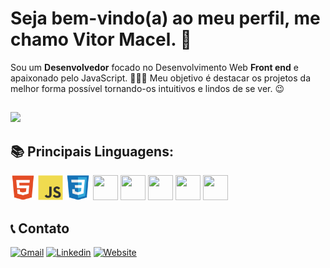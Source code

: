 # Seja bem-vindo(a) ao meu perfil, me chamo Vitor Macel. 🌹

Sou um **Desenvolvedor** focado no Desenvolvimento Web **Front end** e apaixonado pelo JavaScript. 👨🏻‍💻
Meu objetivo é destacar os projetos da melhor forma possível tornando-os intuitivos e lindos de se ver. 😉

##

<div align="left">
  <img height='180em' src="https://github-readme-stats.vercel.app/api/top-langs/?username=ovitormacel&layout=compact&theme=dark"/>
</div>

##

## 📚 Principais Linguagens:
<div>
<img width="40" height="40" src="https://raw.githubusercontent.com/devicons/devicon/1119b9f84c0290e0f0b38982099a2bd027a48bf1/icons/html5/html5-plain.svg">

<img width="40" height="40" src="https://raw.githubusercontent.com/devicons/devicon/1119b9f84c0290e0f0b38982099a2bd027a48bf1/icons/javascript/javascript-original.svg">

<img width="40" height="40" src="https://raw.githubusercontent.com/devicons/devicon/1119b9f84c0290e0f0b38982099a2bd027a48bf1/icons/css3/css3-original.svg">

<img width="40" height="40" src="https://cdn.jsdelivr.net/gh/devicons/devicon/icons/react/react-original.svg" />

<img width="40" height="40" src="https://cdn.jsdelivr.net/gh/devicons/devicon/icons/typescript/typescript-original.svg" />

<img  width="40" height="40" src="https://cdn.jsdelivr.net/gh/devicons/devicon/icons/sass/sass-original.svg" />


<img width="40" height="40" src="https://cdn.jsdelivr.net/gh/devicons/devicon/icons/bootstrap/bootstrap-original.svg" />

<img width="40" height="40"  src="https://cdn.jsdelivr.net/gh/devicons/devicon/icons/figma/figma-original.svg" />                   
</div>

##

## 📞 Contato
<div>
<a href="mailto:contato@ovitormacel.com"><img src="https://img.shields.io/badge/Gmail-D14836?style=for-the-badge&logo=gmail&logoColor=white" alt="Gmail"></a>
<a href="https://www.linkedin.com/in/ovitormacel?utm_source=share&utm_campaign=share_via&utm_content=profile&utm_medium=android_app" target="_blank"><img src="https://img.shields.io/badge/linkedin-%230077B5.svg?style=for-the-badge&logo=linkedin&logoColor=white" alt="Linkedin"></a>
<a href="https://www.ovitormacel.com/" target="_blank"><img src="https://img.shields.io/badge/website-000000?style=for-the-badge&logo=About.me&logoColor=white" alt="Website"></a>
</div>
